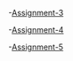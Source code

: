 <!-- Assignments -->

-[Assignment-3](https://jackmcmillan21.github.io/Intro_to_webdev/Assignment_3/index.html)

-[Assignment-4](https://jackmcmillan21.github.io/Intro_to_webdev/Assignment_4/index.html)

-[Assignment-5](https://jackmcmillan21.github.io/Intro_to_webdev/Assignment_5/index.html)